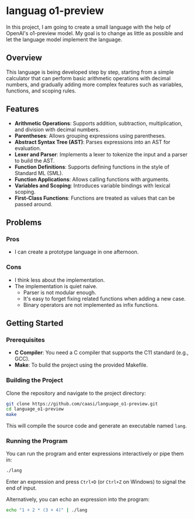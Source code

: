 # languag o1-preview

In this project, I am going to create a small language with the help of OpenAI's
o1-preview model. My goal is to change as little as possible and let the
language model implement the language.

## Overview

This language is being developed step by step, starting from a simple calculator
that can perform basic arithmetic operations with decimal numbers, and gradually
adding more complex features such as variables, functions, and scoping rules.

## Features

- **Arithmetic Operations**: Supports addition, subtraction, multiplication, and division with decimal numbers.
- **Parentheses**: Allows grouping expressions using parentheses.
- **Abstract Syntax Tree (AST)**: Parses expressions into an AST for evaluation.
- **Lexer and Parser**: Implements a lexer to tokenize the input and a parser to build the AST.
- **Function Definitions**: Supports defining functions in the style of Standard ML (SML).
- **Function Applications**: Allows calling functions with arguments.
- **Variables and Scoping**: Introduces variable bindings with lexical scoping.
- **First-Class Functions**: Functions are treated as values that can be passed around.

## Problems

### Pros

- I can create a prototype language in one afternoon.

### Cons

- I think less about the implementation.
- The implementation is quiet naive.
    - Parser is not modular enough.
    - It's easy to forget fixing related functions when adding a new case.
    - Binary operators are not implemented as infix functions.

## Getting Started

### Prerequisites

- **C Compiler**: You need a C compiler that supports the C11 standard (e.g., GCC).
- **Make**: To build the project using the provided Makefile.

### Building the Project

Clone the repository and navigate to the project directory:

```bash
git clone https://github.com/caasi/language_o1-preview.git
cd language_o1-preview
make
```

This will compile the source code and generate an executable named `lang`.

### Running the Program

You can run the program and enter expressions interactively or pipe them in:

```bash
./lang
```

Enter an expression and press `Ctrl+D` (or `Ctrl+Z` on Windows) to signal the end of input.

Alternatively, you can echo an expression into the program:

```bash
echo "1 + 2 * (3 + 4)" | ./lang
```

